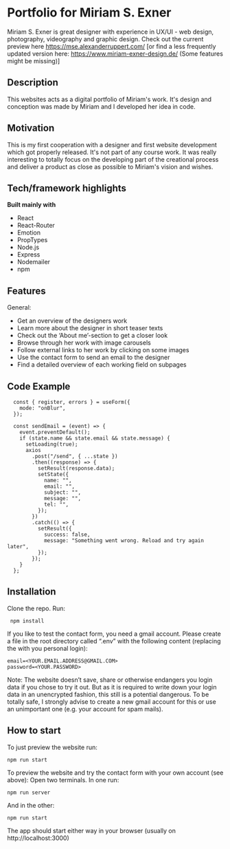 # Portfolio for Miriam S. Exner

Miriam S. Exner is great designer with experience in UX/UI - web design, photography, videography and graphic design. Check out the current preview here https://mse.alexanderruppert.com/ [or find a less frequently updated version here: https://www.miriam-exner-design.de/ (Some features might be missing)]

## Description

This websites acts as a digital portfolio of Miriam's work. It's design and conception was made by Miriam and I developed her idea in code.

## Motivation

This is my first cooperation with a designer and first website development which got properly released. It's not part of any course work. It was really interesting to totally focus on the developing part of the creational process and deliver a product as close as possible to Miriam's vision and wishes.

## Tech/framework highlights

<b>Built mainly with </b>

- React
- React-Router
- Emotion
- PropTypes
- Node.js
- Express
- Nodemailer
- npm

## Features

General:
- Get an overview of the designers work
- Learn more about the designer in short teaser texts
- Check out the ‘About me’-section to get a closer look
- Browse through her work with image carousels
- Follow external links to her work by clicking on some images
- Use the contact form to send an email to the designer
- Find a detailed overview of each working field on subpages


## Code Example

```
  const { register, errors } = useForm({
    mode: "onBlur",
  });

  const sendEmail = (event) => {
    event.preventDefault();
    if (state.name && state.email && state.message) {
      setLoading(true);
      axios
        .post("/send", { ...state })
        .then((response) => {
          setResult(response.data);
          setState({
            name: "",
            email: "",
            subject: "",
            message: "",
            tel: "",
          });
        })
        .catch(() => {
          setResult({
            success: false,
            message: "Something went wrong. Reload and try again later",
          });
        });
    }
  };
```

## Installation

Clone the repo. Run:

```
 npm install
```

If you like to test the contact form, you need a gmail account. Please create a file in the root directory called “.env” with the following content (replacing the <PLACEHOLDERS> with you personal login):


```
email=<YOUR.EMAIL.ADDRESS@GMAIL.COM>
password=<YOUR.PASSWORD>
```

Note: The website doesn’t save, share or otherwise endangers you login data if you chose to try it out. But as it is required to write down your login data in an unencrypted fashion, this still is a potential dangerous. To be totally safe, I strongly advise to create a new gmail account for this or use an unimportant one (e.g. your account for spam mails).

## How to start

To just preview the website run:

```
npm run start
```

To preview the website and try the contact form with your own account (see above):
Open two terminals.
In one run:

```
npm run server
```

And in the other:

```
npm run start
```


The app should start either way in your browser (usually on http://localhost:3000)
